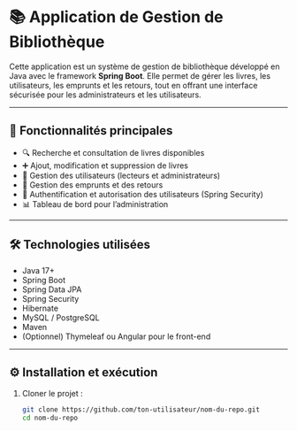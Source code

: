 # 📚 Application de Gestion de Bibliothèque

Cette application est un système de gestion de bibliothèque développé en Java avec le framework **Spring Boot**. Elle permet de gérer les livres, les utilisateurs, les emprunts et les retours, tout en offrant une interface sécurisée pour les administrateurs et les utilisateurs.

---

## 🚀 Fonctionnalités principales

- 🔍 Recherche et consultation de livres disponibles
- ➕ Ajout, modification et suppression de livres
- 👤 Gestion des utilisateurs (lecteurs et administrateurs)
- 📆 Gestion des emprunts et des retours
- 🔐 Authentification et autorisation des utilisateurs (Spring Security)
- 📊 Tableau de bord pour l’administration

---

## 🛠️ Technologies utilisées

- Java 17+
- Spring Boot
- Spring Data JPA
- Spring Security
- Hibernate
- MySQL / PostgreSQL
- Maven
- (Optionnel) Thymeleaf ou Angular pour le front-end

---

## ⚙️ Installation et exécution

1. Cloner le projet :
   ```bash
   git clone https://github.com/ton-utilisateur/nom-du-repo.git
   cd nom-du-repo
